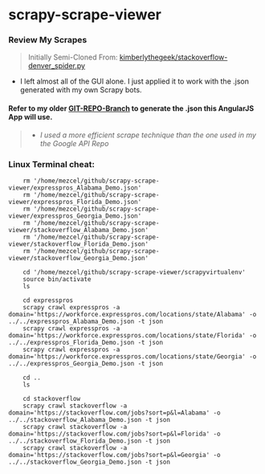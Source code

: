# scrapy-scrape-viewer

### Review My Scrapes

> Initially Semi-Cloned From: [kimberlythegeek/stackoverflow-denver_spider.py](https://github.com/kimberlythegeek/scrapy-project/blob/master/tutorial/spiders/stackoverflow-denver_spider.py)

* I left almost all of the GUI alone. I just applied it to work with the .json generated with my own Scrapy bots.

#### Refer to my older [GIT-REPO-Branch](https://github.com/mezcel/googlemaps-api-helloworld/tree/expanded-idea-8-stackoverflow) to generate the .json this AngularJS App will use.

> * <i> I used a more efficient scrape technique than the one used in my the Google API Repo </i>

### Linux Terminal cheat:

```
    rm '/home/mezcel/github/scrapy-scrape-viewer/expresspros_Alabama_Demo.json'
    rm '/home/mezcel/github/scrapy-scrape-viewer/expresspros_Florida_Demo.json'
    rm '/home/mezcel/github/scrapy-scrape-viewer/expresspros_Georgia_Demo.json'
    rm '/home/mezcel/github/scrapy-scrape-viewer/stackoverflow_Alabama_Demo.json'
    rm '/home/mezcel/github/scrapy-scrape-viewer/stackoverflow_Florida_Demo.json'
    rm '/home/mezcel/github/scrapy-scrape-viewer/stackoverflow_Georgia_Demo.json'

    cd '/home/mezcel/github/scrapy-scrape-viewer/scrapyvirtualenv'
    source bin/activate
    ls

    cd expresspros
    scrapy crawl expresspros -a domain='https://workforce.expresspros.com/locations/state/Alabama' -o ../../expresspros_Alabama_Demo.json -t json
    scrapy crawl expresspros -a domain='https://workforce.expresspros.com/locations/state/Florida' -o ../../expresspros_Florida_Demo.json -t json
    scrapy crawl expresspros -a domain='https://workforce.expresspros.com/locations/state/Georgia' -o ../../expresspros_Georgia_Demo.json -t json

    cd ..
    ls

    cd stackoverflow
    scrapy crawl stackoverflow -a domain='https://stackoverflow.com/jobs?sort=p&l=Alabama' -o ../../stackoverflow_Alabama_Demo.json -t json
    scrapy crawl stackoverflow -a domain='https://stackoverflow.com/jobs?sort=p&l=Florida' -o ../../stackoverflow_Florida_Demo.json -t json
    scrapy crawl stackoverflow -a domain='https://stackoverflow.com/jobs?sort=p&l=Georgia' -o ../../stackoverflow_Georgia_Demo.json -t json

```
